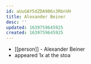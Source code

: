 ```yaml
---
id: aUuGAY5dZDA906s3RbnVH
title: Alexander Beiner
desc: ''
updated: 1639759645925
created: 1639759645925
---
```



- [[person]] - Alexander Beiner
- appeared 1x at the stoa
